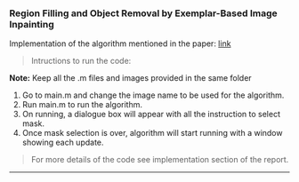 ### Region Filling and Object Removal by Exemplar-Based Image Inpainting

Implementation of the algorithm mentioned in the paper: [link](https://ieeexplore.ieee.org/document/1323101)

> Intructions to run the code:

**Note:** Keep all the .m files and images provided in the same folder

1. Go to main.m and change the image name to be used for the algorithm.
2. Run main.m to run the algorithm.
3. On running, a dialogue box will appear with all the instruction to select mask.
4. Once mask selection is over, algorithm will start running with a window showing each update.

> For more details of the code see implementation section of the report.
---
